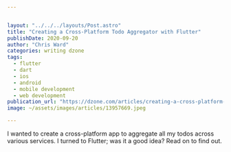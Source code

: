 ```yaml
---


layout: "../../../layouts/Post.astro"
title: "Creating a Cross-Platform Todo Aggregator with Flutter"
publishDate: 2020-09-20
author: "Chris Ward"
categories: writing dzone
tags: 
  - flutter
  - dart
  - ios
  - android
  - mobile development
  - web development
publication_url: "https://dzone.com/articles/creating-a-cross-platform-todo-aggregator-with-flu"
image: ~/assets/images/articles/13957669.jpeg

---
```

I wanted to create a cross-platform app to aggregate all my todos across various services. I turned to Flutter; was it a good idea? Read on to find out.

